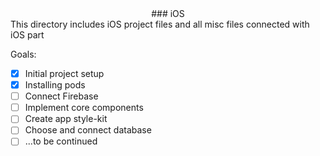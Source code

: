 <center> ### iOS </center>
This directory includes iOS project files and all misc files connected with iOS part

Goals:
- [x] Initial project setup
- [x] Installing pods
- [ ] Connect Firebase
- [ ] Implement core components
- [ ] Create app style-kit
- [ ] Choose and connect database
- [ ] ...to be continued
